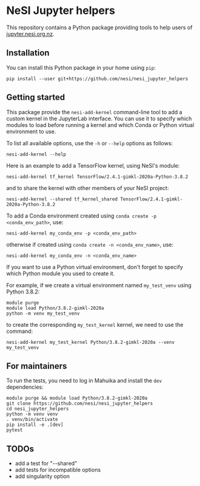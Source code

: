 # NeSI Jupyter helpers

This repository contains a Python package providing tools to help users of 
[jupyter.nesi.org.nz](https://jupyter.nesi.org.nz).


## Installation

You can install this Python package in your home using `pip`:
```
pip install --user git+https://github.com/nesi/nesi_jupyter_helpers
```


## Getting started

This package provide the `nesi-add-kernel` command-line tool to add a custom
kernel in the JupyterLab interface. You can use it to specify which modules to
load before running a kernel and which Conda or Python virtual environment to
use.

To list all available options, use the `-h` or `--help` options as follows:
```
nesi-add-kernel --help
```

Here is an example to add a TensorFlow kernel, using NeSI's module:
```
nesi-add-kernel tf_kernel TensorFlow/2.4.1-gimkl-2020a-Python-3.8.2
```

and to share the kernel with other members of your NeSI project:
```
nesi-add-kernel --shared tf_kernel_shared TensorFlow/2.4.1-gimkl-2020a-Python-3.8.2
```

To add a Conda environment created using `conda create -p <conda_env_path>`, use:
```
nesi-add-kernel my_conda_env -p <conda_env_path>
```
otherwise if created using `conda create -n <conda_env_name>`, use:
```
nesi-add-kernel my_conda_env -n <conda_env_name>
```

If you want to use a Python virtual environment, don't forget to specify which
Python module you used to create it.

For example, if we create a virtual environment named `my_test_venv` using
Python 3.8.2:
```
module purge
module load Python/3.8.2-gimkl-2020a
python -m venv my_test_venv
```
to create the corresponding `my_test_kernel` kernel, we need to use the command:
```
nesi-add-kernel my_test_kernel Python/3.8.2-gimkl-2020a --venv my_test_venv
```


## For maintainers

To run the tests, you need to log in Mahuika and install the `dev` dependencies:
```
module purge && module load Python/3.8.2-gimkl-2020a
git clone https://github.com/nesi/nesi_jupyter_helpers
cd nesi_jupyter_helpers
python -m venv venv
. venv/bin/activate
pip install -e .[dev]
pytest
```


## TODOs

- add a test for "--shared"
- add tests for incompatible options
- add singularity option

